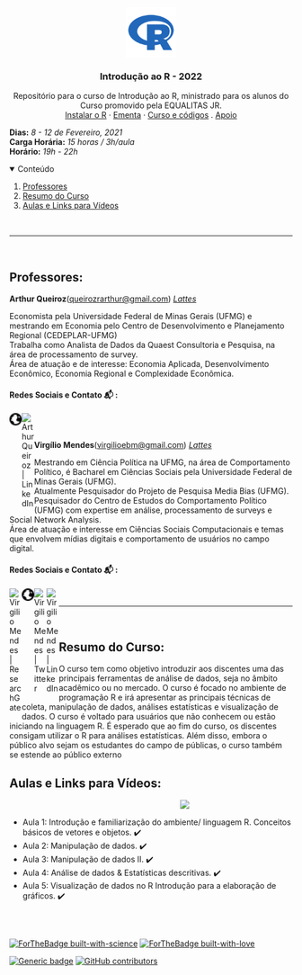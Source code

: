 
<p align="center">
  <img align='center' src="Img/R.png" width="90">
    <h3 align="center"> Introdução ao R - 2022 </h3>
    </p>
    


<p align="center">
  Repositório para o curso de Introdução ao R, ministrado para os alunos do Curso promovido pela EQUALITAS JR.
    <br />
    <a href="https://github.com/virgiliomendes/Intro-R-Equalitas-2022/blob/main/Guias%20de%20Instala%C3%A7%C3%A3o/Instalando%20R%20e%20RStudio.pdf">Instalar o R</a>
    ·
    <a href="https://github.com/virgiliomendes/Intro-R-Equalitas-2022/blob/main/Ementa/Ementa__Curso_R__.pdf">Ementa</a>
    ·
    <a href="https://github.com/virgiliomendes/Intro-R-Equalitas-2022/tree/main/Curso">Curso e códigos</a>
    .
  <a href="https://github.com/virgiliomendes/Intro-R-Equalitas-2022/tree/main/Materiais%20de%20Apoio">Apoio</a>
  </p>
</p>



**Dias:** *8 - 12 de Fevereiro, 2021* <br />
**Carga Horária:** *15 horas / 3h/aula* <br />
**Horário:** *19h - 22h* <br />


<!-- TABLE OF CONTENTS -->
<details open="open">
  <summary>Conteúdo</summary>
  <ol>
    <li>
      <a href="#professores">Professores</a>
    </li>
    <li>
      <a href="#resumo-do-curso">Resumo do Curso</a>
    </li>
    <li><a href="#aulas-e-links-para-vídeos">Aulas e Links para Vídeos</a></li>
  </ol>
</details>

<br />

******

<br />

## Professores:

**Arthur Queiroz**([queirozrarthur@gmail.com](mailto:queirozrarthur@gmail.com))
[*Lattes*](http://buscatextual.cnpq.br/buscatextual/visualizacv.do?id=K2970916U4)

Economista pela Universidade Federal de Minas Gerais (UFMG) e mestrando em Economia pelo Centro de Desenvolvimento e Planejamento Regional (CEDEPLAR-UFMG) <br />
Trabalha como Analista de Dados da Quaest Consultoria e Pesquisa, na área de processamento de survey.  <br />
Área de atuação e de interesse: Economia Aplicada, Desenvolvimento Econômico, Economia Regional e Complexidade Econômica. <br />

#### Redes Sociais e Contato :mailbox_with_mail: :
[<img align="left" alt="Arthur Queiroz" width="22px" src="https://raw.githubusercontent.com/iconic/open-iconic/master/svg/globe.svg" />][website]
[<img align="left" alt="Arthur Queiroz | LinkedIn" width="22px" src="https://cdn.jsdelivr.net/npm/simple-icons@v3/icons/linkedin.svg" />][linkedin]

<br />


<br />

**Virgílio Mendes**([virgilioebm@gmail.com](mailto:virgilioebm@gmail.com))
[*Lattes*](http://lattes.cnpq.br/3781647781988333)

Mestrando em Ciência Política na UFMG, na área de Comportamento Político, é Bacharel em Ciências Sociais pela Universidade Federal de Minas Gerais (UFMG). <br />
Atualmente Pesquisador do Projeto de Pesquisa Media Bias (UFMG). <br />
Pesquisador do Centro de Estudos do Comportamento Político (UFMG) com expertise em análise, processamento de surveys e Social Network Analysis. <br />
Área de atuação e interesse em Ciências Sociais Computacionais e temas que envolvem mídias digitais e comportamento de usuários no campo digital. <br />

#### Redes Sociais e Contato :mailbox_with_mail: :
[<img align="left" alt="Virgilio Mendes | ResearchGate" width="22px" src="https://cdn.jsdelivr.net/npm/simple-icons@v3/icons/researchgate.svg" />][researchgate2]
[<img align="left" alt="virgiliomendes.github.io" width="22px" src="https://raw.githubusercontent.com/iconic/open-iconic/master/svg/globe.svg" />][website2]
[<img align="left" alt="Virgilio Mendes | Twitter" width="22px" src="https://cdn.jsdelivr.net/npm/simple-icons@v3/icons/twitter.svg" />][twitter2]
[<img align="left" alt="Virgilio Mendes | LinkedIn" width="22px" src="https://cdn.jsdelivr.net/npm/simple-icons@v3/icons/linkedin.svg" />][linkedin2]

<br />


****

<br />


## Resumo do Curso:
O curso tem como objetivo introduzir aos discentes uma das principais ferramentas de análise de dados, seja no âmbito acadêmico ou no mercado. O curso é focado
no ambiente de programação R e irá apresentar as principais técnicas de coleta, manipulação de dados, análises estatísticas e visualização de dados.
O curso é voltado para usuários que não conhecem ou estão iniciando na linguagem R. É esperado que ao fim do curso, os discentes consigam utilizar o R para análises
estatísticas. Além disso, embora o público alvo sejam os estudantes do campo de públicas, o curso também se estende ao público externo

## Aulas e Links para Vídeos:

<img align='right' src="https://media.giphy.com/media/l2JdTgYZ7VG4EeBVe/giphy.gif" width="200">


<br />


- Aula 1: Introdução e familiarização do ambiente/ linguagem R. Conceitos básicos de vetores e objetos. :heavy_check_mark:
- Aula 2: Manipulação de dados. :heavy_check_mark:
- Aula 3: Manipulação de dados II. :heavy_check_mark:
- Aula 4: Análise de dados & Estatísticas descritivas. :heavy_check_mark:
- Aula 5: Visualização de dados no R Introdução para a elaboração de gráficos. :heavy_check_mark:



<br />
<br />



[![ForTheBadge built-with-science](http://ForTheBadge.com/images/badges/built-with-science.svg)](https://GitHub.com/Naereen/)
[![ForTheBadge built-with-love](http://ForTheBadge.com/images/badges/built-with-love.svg)](https://GitHub.com/Naereen/)


[website]: https://sites.google.com/view/arthur-queiroz/home?authuser=0
[lattes1]: http://buscatextual.cnpq.br/buscatextual/visualizacv.do?id=K2970916U4
[linkedin]: https://www.linkedin.com/in/queirozrarthur/

[researchgate2]: https://www.researchgate.net/profile/Virgilio_Mendes3
[website2]: https://virgiliomendes.github.io
[twitter2]: https://twitter.com/Mendes_txt
[linkedin2]: https://www.linkedin.com/in/virgiliomendes/



[![Generic badge](https://img.shields.io/badge/Updated-Yes-<GREEN>.svg)](https://shields.io/)
[![GitHub contributors](https://img.shields.io/github/contributors/Naereen/StrapDown.js.svg)](https://GitHub.com/Naereen/StrapDown.js/graphs/contributors/)


